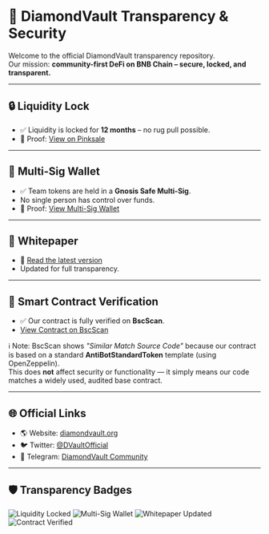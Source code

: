 # 💎 DiamondVault Transparency & Security

Welcome to the official DiamondVault transparency repository.  
Our mission: **community-first DeFi on BNB Chain – secure, locked, and transparent.**

---

## 🔒 Liquidity Lock
- ✅ Liquidity is locked for **12 months** – no rug pull possible.  
- 📄 Proof: [View on Pinksale](https://pinksale.finance/pinklock/bsc/record/1344110)

---

## 🔑 Multi-Sig Wallet
- ✅ Team tokens are held in a **Gnosis Safe Multi-Sig**.  
- No single person has control over funds.  
- 📄 Proof: [View Multi-Sig Wallet](https://app.safe.global/transactions/history?safe=bnb:0x401c66bb9D59C6165243Af9be621409CB2bf0531)

---

## 📜 Whitepaper
- 📄 [Read the latest version](https://github.com/DiamondVault/Dvault-Whitepaper)  
- Updated for full transparency.

---

## 📜 Smart Contract Verification
- ✅ Our contract is fully verified on **BscScan**.  
- [View Contract on BscScan](https://bscscan.com/address/0x5e731816eE98487A667ed5051e773a19D48d1203#code)

ℹ️ Note: BscScan shows *"Similar Match Source Code"* because our contract is based on a standard **AntiBotStandardToken** template (using OpenZeppelin).  
This does **not** affect security or functionality — it simply means our code matches a widely used, audited base contract.

---

## 🌐 Official Links
- 🌎 Website: [diamondvault.org](https://diamondvault.org)  
- 🐦 Twitter: [@DVaultOfficial](https://twitter.com/DVaultOfficial)  
- 💬 Telegram: [DiamondVault Community](https://t.me/...)  

---

## 🛡️ Transparency Badges
![Liquidity Locked](https://img.shields.io/badge/Liquidity-Locked-brightgreen?style=for-the-badge&logo=lock&logoColor=white)
![Multi-Sig Wallet](https://img.shields.io/badge/Team%20Tokens-Multi--Sig%20Safe-blue?style=for-the-badge&logo=gnosis&logoColor=white)
![Whitepaper Updated](https://img.shields.io/badge/Whitepaper-Updated-orange?style=for-the-badge&logo=readme&logoColor=white)
![Contract Verified](https://img.shields.io/badge/Contract-Verified-success?style=for-the-badge&logo=shield-checkered&logoColor=white)
